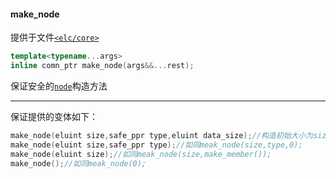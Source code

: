 #### make_node  
提供于文件[`<elc/core>`](./index.md)  
````c++
template<typename...args>
inline comn_ptr make_node(args&&...rest);
````
保证安全的[`node`](./node.md)构造方法  

______

保证提供的变体如下：  
````c++
make_node(eluint size,safe_ppr type,eluint data_size);//构造初始大小为size、类型为type、数据段大小为data_size的node
make_node(eluint size,safe_ppr type);//如同meak_node(size,type,0);
make_node(eluint size);//如同meak_node(size,make_member());
make_node();//如同meak_node(0);
````

